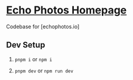 # [Echo Photos Homepage](https://www.echophotos.io)

Codebase for [echophotos.io]

## Dev Setup

1. `pnpm i` or `npm i`

2. `pnpm dev` or `npm run dev`